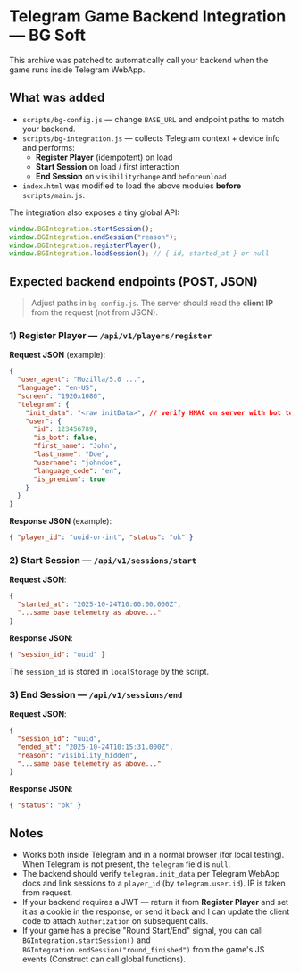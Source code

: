 
# Telegram Game Backend Integration — BG Soft

This archive was patched to automatically call your backend when the game runs inside Telegram WebApp.

## What was added

- `scripts/bg-config.js` — change `BASE_URL` and endpoint paths to match your backend.
- `scripts/bg-integration.js` — collects Telegram context + device info and performs:
  - **Register Player** (idempotent) on load
  - **Start Session** on load / first interaction
  - **End Session** on `visibilitychange` and `beforeunload`
- `index.html` was modified to load the above modules **before** `scripts/main.js`.

The integration also exposes a tiny global API:
```js
window.BGIntegration.startSession();
window.BGIntegration.endSession("reason");
window.BGIntegration.registerPlayer();
window.BGIntegration.loadSession(); // { id, started_at } or null
```

## Expected backend endpoints (POST, JSON)

> Adjust paths in `bg-config.js`. The server should read the **client IP** from the request (not from JSON).

### 1) Register Player — `/api/v1/players/register`
**Request JSON** (example):
```json
{
  "user_agent": "Mozilla/5.0 ...",
  "language": "en-US",
  "screen": "1920x1080",
  "telegram": {
    "init_data": "<raw initData>", // verify HMAC on server with bot token
    "user": {
      "id": 123456789,
      "is_bot": false,
      "first_name": "John",
      "last_name": "Doe",
      "username": "johndoe",
      "language_code": "en",
      "is_premium": true
    }
  }
}
```
**Response JSON** (example):
```json
{ "player_id": "uuid-or-int", "status": "ok" }
```

### 2) Start Session — `/api/v1/sessions/start`
**Request JSON**:
```json
{
  "started_at": "2025-10-24T10:00:00.000Z",
  "...same base telemetry as above..."
}
```
**Response JSON**:
```json
{ "session_id": "uuid" }
```
The `session_id` is stored in `localStorage` by the script.

### 3) End Session — `/api/v1/sessions/end`
**Request JSON**:
```json
{
  "session_id": "uuid",
  "ended_at": "2025-10-24T10:15:31.000Z",
  "reason": "visibility_hidden",
  "...same base telemetry as above..."
}
```
**Response JSON**:
```json
{ "status": "ok" }
```

## Notes
- Works both inside Telegram and in a normal browser (for local testing). When Telegram is not present, the `telegram` field is `null`.
- The backend should verify `telegram.init_data` per Telegram WebApp docs and link sessions to a `player_id` (by `telegram.user.id`). IP is taken from request.
- If your backend requires a JWT — return it from **Register Player** and set it as a cookie in the response, or send it back and I can update the client code to attach `Authorization` on subsequent calls.
- If your game has a precise "Round Start/End" signal, you can call `BGIntegration.startSession()` and `BGIntegration.endSession("round_finished")` from the game's JS events (Construct can call global functions).


